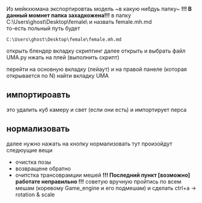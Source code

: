 Из мейкхюмана экспортировтаь модель ~в какую нибдуь папку~ 
**!!! В данный момнет папка захадкожена!!!** в папку 
C:\Users\ghost\Desktop\female\ и назвать female.mh.md  
то-есть польный путь будет
```
C:\Users\ghost\Desktop\female\female.mh.md
```

открыть блендер вкладку скриптинг
далее открыть и выбрать файл UMA.py
нжать на плей (выполнить скрипт)

перейти на основную вкладку (лейаут)
и на правой панеле (которая открывается по N)
найти вкладку UMA

## импортироавть
это удалить куб камеру и свет (если они есть)
и импортирует перса


## нормализовать
далее нужно нажать на кнопку нормализовать
тут произойдут следюущие вещи
- очистка позы
- возвращене обратно
- очитстка трансоврамции мешей
**!!! Последний пункт [возможно] работате неправильно !!!**
советую вручную пройтись по всем мешам (коревому Game_engine и его подмешам)
и сделать ctrl+a -> rotation & scale

